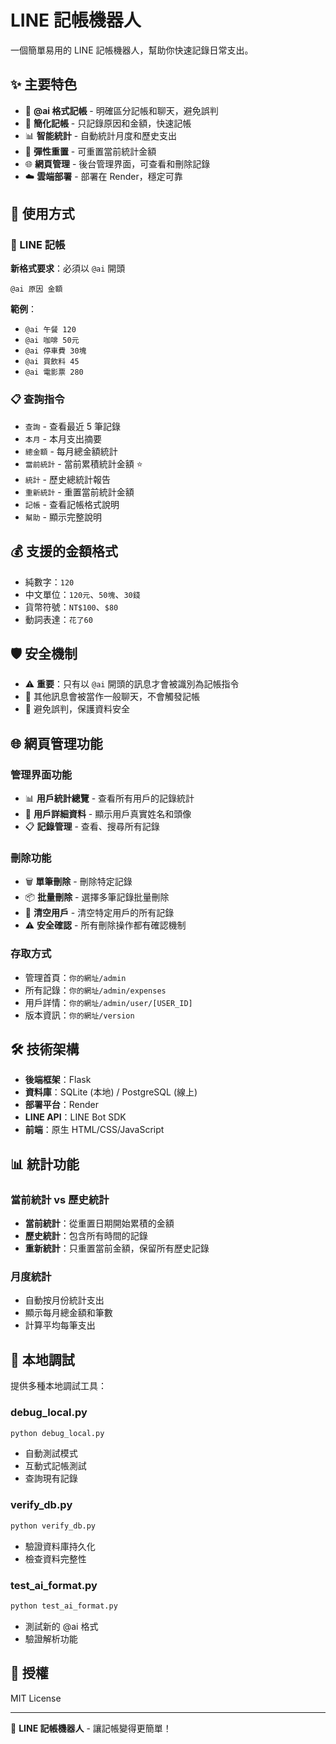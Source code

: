 # LINE 記帳機器人

一個簡單易用的 LINE 記帳機器人，幫助你快速記錄日常支出。

## ✨ 主要特色

- 🤖 **@ai 格式記帳** - 明確區分記帳和聊天，避免誤判
- 📝 **簡化記帳** - 只記錄原因和金額，快速記帳
- 📊 **智能統計** - 自動統計月度和歷史支出
- 🔄 **彈性重置** - 可重置當前統計金額
- 🌐 **網頁管理** - 後台管理界面，可查看和刪除記錄
- ☁️ **雲端部署** - 部署在 Render，穩定可靠

## 🚀 使用方式

### 📱 LINE 記帳

**新格式要求**：必須以 `@ai` 開頭

```
@ai 原因 金額
```

**範例**：
- `@ai 午餐 120`
- `@ai 咖啡 50元`
- `@ai 停車費 30塊`
- `@ai 買飲料 45`
- `@ai 電影票 280`

### 📋 查詢指令

- `查詢` - 查看最近 5 筆記錄
- `本月` - 本月支出摘要
- `總金額` - 每月總金額統計
- `當前統計` - 當前累積統計金額 ⭐
- `統計` - 歷史總統計報告
- `重新統計` - 重置當前統計金額
- `記帳` - 查看記帳格式說明
- `幫助` - 顯示完整說明

## 💰 支援的金額格式

- 純數字：`120`
- 中文單位：`120元`、`50塊`、`30錢`
- 貨幣符號：`NT$100`、`$80`
- 動詞表達：`花了60`

## 🛡️ 安全機制

- ⚠️ **重要**：只有以 `@ai` 開頭的訊息才會被識別為記帳指令
- 🤖 其他訊息會被當作一般聊天，不會觸發記帳
- 🔐 避免誤判，保護資料安全

## 🌐 網頁管理功能

### 管理界面功能
- 📊 **用戶統計總覽** - 查看所有用戶的記錄統計
- 👤 **用戶詳細資料** - 顯示用戶真實姓名和頭像
- 📋 **記錄管理** - 查看、搜尋所有記錄

### 刪除功能
- 🗑️ **單筆刪除** - 刪除特定記錄
- 📦 **批量刪除** - 選擇多筆記錄批量刪除
- 🧹 **清空用戶** - 清空特定用戶的所有記錄
- ⚠️ **安全確認** - 所有刪除操作都有確認機制

### 存取方式
- 管理首頁：`你的網址/admin`
- 所有記錄：`你的網址/admin/expenses`
- 用戶詳情：`你的網址/admin/user/[USER_ID]`
- 版本資訊：`你的網址/version`

## 🛠️ 技術架構

- **後端框架**：Flask
- **資料庫**：SQLite (本地) / PostgreSQL (線上)
- **部署平台**：Render
- **LINE API**：LINE Bot SDK
- **前端**：原生 HTML/CSS/JavaScript

## 📊 統計功能

### 當前統計 vs 歷史統計
- **當前統計**：從重置日期開始累積的金額
- **歷史統計**：包含所有時間的記錄
- **重新統計**：只重置當前金額，保留所有歷史記錄

### 月度統計
- 自動按月份統計支出
- 顯示每月總金額和筆數
- 計算平均每筆支出

## 🔧 本地調試

提供多種本地調試工具：

### debug_local.py
```bash
python debug_local.py
```
- 自動測試模式
- 互動式記帳測試
- 查詢現有記錄

### verify_db.py
```bash
python verify_db.py
```
- 驗證資料庫持久化
- 檢查資料完整性

### test_ai_format.py
```bash
python test_ai_format.py
```
- 測試新的 @ai 格式
- 驗證解析功能

## 📄 授權

MIT License

---

🤖 **LINE 記帳機器人** - 讓記帳變得更簡單！ 